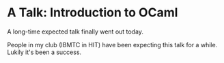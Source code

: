 A Talk: Introduction to OCaml
============================

A long-time expected talk finally went out today.

People in my club (IBMTC in HIT) have been expecting
this talk for a while. Lukily it's been a success.
